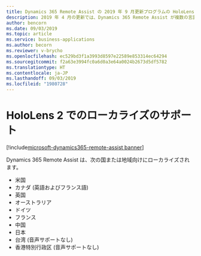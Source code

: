 ```yaml
---
title: Dynamics 365 Remote Assist の 2019 年 9 月更新プログラムの HoloLens 2 でのローカライズのサポート
description: 2019 年 4 月の更新では、Dynamics 365 Remote Assist が複数の言語にローカライズされます。
author: bencorn
ms.date: 09/03/2019
ms.topic: article
ms.service: business-applications
ms.author: becorn
ms.reviewer: v-brycho
ms.openlocfilehash: ec529bd3f1a3993d8597e22589e853314ec64294
ms.sourcegitcommit: f2a63e3994fc0a6d0a3e64a0024b2673d5df5782
ms.translationtype: HT
ms.contentlocale: ja-JP
ms.lasthandoff: 09/03/2019
ms.locfileid: "1980728"
---
```

# <a name="localization-support-for-hololens-2"></a>HoloLens 2 でのローカライズのサポート
[!include[microsoft-dynamics365-remote-assist banner](../../includes/microsoft-dynamics365-remote-assist.md)]

Dynamics 365 Remote Assist は、次の国または地域向けにローカライズされます。

-   米国
-   カナダ (英語およびフランス語)
-   英国
-   オーストラリア
-   ドイツ
-   フランス
-   中国
-   日本
-   台湾 (音声サポートなし)
-   香港特別行政区 (音声サポートなし)

